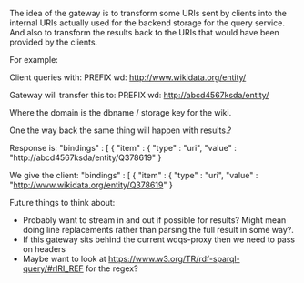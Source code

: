 The idea of the gateway is to transform some URIs sent by clients into the internal URIs
actually used for the backend storage for the query service.
And also to transform the results back to the URIs that would have been provided
by the clients.

For example:

Client queries with:
PREFIX wd: <http://www.wikidata.org/entity/>

Gateway will transfer this to:
PREFIX wd: <http://abcd4567ksda/entity/>

Where the domain is the dbname / storage key for the wiki.

One the way back the same thing will happen with results.?

Response is:
"bindings" : [ {
  "item" : {
    "type" : "uri",
    "value" : "http://abcd4567ksda/entity/Q378619"
  }

We give the client:
"bindings" : [ {
  "item" : {
    "type" : "uri",
    "value" : "http://www.wikidata.org/entity/Q378619"
  }

Future things to think about:
 - Probably want to stream in and out if possible for results? Might mean doing
 line replacements rather than parsing the full result in some way?.
 - If this gateway sits behind the current wdqs-proxy then we need to pass on headers
 - Maybe want to look at https://www.w3.org/TR/rdf-sparql-query/#rIRI_REF for the regex?

